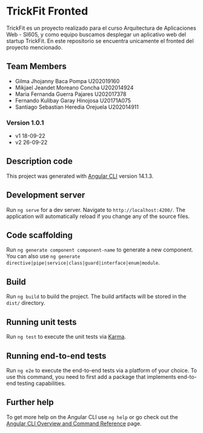 # TrickFit Fronted
TrickFit es un proyecto realizado para el curso Arquitectura de Aplicaciones Web - SI605, y como equipo buscamos desplegar un aplicativo web del startup TrickFit. En este repositorio se encuentra unicamente el fronted del proyecto mencionado. 

## Team Members

- Gilma Jhojanny Baca Pompa		        U202019160
- Mikjael Jeandet Moreano Concha 	    U202014924
- Maria Fernanda Guerra Pajares	        U202017378
- Fernando Kulibay Garay Hinojosa	    U20171A075
- Santiago Sebastian Heredia Orejuela	U202014911

### Version 1.0.1 
* v1 18-09-22
* v2 26-09-22

## Description code
This project was generated with [Angular CLI](https://github.com/angular/angular-cli) version 14.1.3.

## Development server

Run `ng serve` for a dev server. Navigate to `http://localhost:4200/`. The application will automatically reload if you change any of the source files.

## Code scaffolding

Run `ng generate component component-name` to generate a new component. You can also use `ng generate directive|pipe|service|class|guard|interface|enum|module`.

## Build

Run `ng build` to build the project. The build artifacts will be stored in the `dist/` directory.

## Running unit tests

Run `ng test` to execute the unit tests via [Karma](https://karma-runner.github.io).

## Running end-to-end tests

Run `ng e2e` to execute the end-to-end tests via a platform of your choice. To use this command, you need to first add a package that implements end-to-end testing capabilities.

## Further help

To get more help on the Angular CLI use `ng help` or go check out the [Angular CLI Overview and Command Reference](https://angular.io/cli) page.
